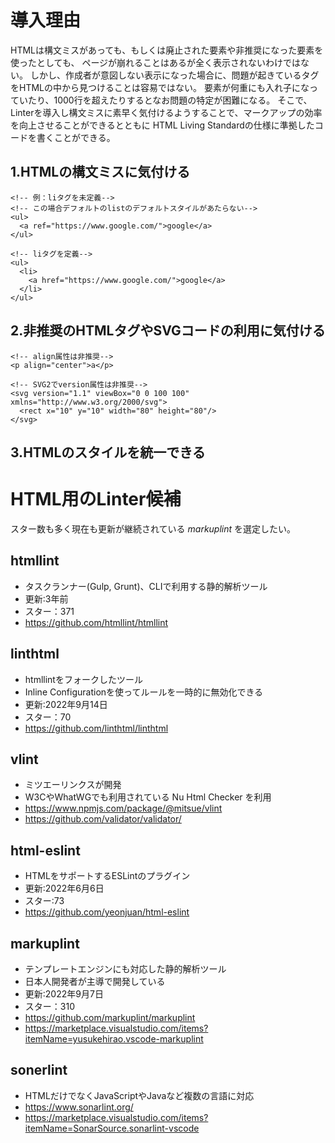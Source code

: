 # 導入理由
HTMLは構文ミスがあっても、もしくは廃止された要素や非推奨になった要素を使ったとしても、
ページが崩れることはあるが全く表示されないわけではない。
しかし、作成者が意図しない表示になった場合に、問題が起きているタグをHTMLの中から見つけることは容易ではない。
要素が何重にも入れ子になっていたり、1000行を超えたりするとなお問題の特定が困難になる。
そこで、Linterを導入し構文ミスに素早く気付けるようすることで、マークアップの効率を向上させることができるとともに
HTML Living Standardの仕様に準拠したコードを書くことができる。

## 1.HTMLの構文ミスに気付ける
```
<!-- 例：liタグを未定義-->
<!-- この場合デフォルトのlistのデフォルトスタイルがあたらない-->
<ul>
  <a ref="https://www.google.com/">google</a>
</ul>

<!-- liタグを定義-->
<ul>
  <li>
    <a href="https://www.google.com/">google</a>
  </li>
</ul>
```

## 2.非推奨のHTMLタグやSVGコードの利用に気付ける
```
<!-- align属性は非推奨-->
<p align="center">a</p>
```

```
<!-- SVG2でversion属性は非推奨-->
<svg version="1.1" viewBox="0 0 100 100" xmlns="http://www.w3.org/2000/svg">
  <rect x="10" y="10" width="80" height="80"/>
</svg>
```

## 3.HTMLのスタイルを統一できる


# HTML用のLinter候補
スター数も多く現在も更新が継続されている *markuplint* を選定したい。

## htmllint
- タスクランナー(Gulp, Grunt)、CLIで利用する静的解析ツール
- 更新:3年前
- スター：371
- https://github.com/htmllint/htmllint

## linthtml
- htmllintをフォークしたツール
- Inline Configurationを使ってルールを一時的に無効化できる
- 更新:2022年9月14日
- スター：70
- https://github.com/linthtml/linthtml

## vlint
- ミツエーリンクスが開発
- W3CやWhatWGでも利用されている Nu Html Checker を利用
- https://www.npmjs.com/package/@mitsue/vlint
- https://github.com/validator/validator/

## html-eslint
- HTMLをサポートするESLintのプラグイン
- 更新:2022年6月6日
- スター:73
- https://github.com/yeonjuan/html-eslint

## markuplint
- テンプレートエンジンにも対応した静的解析ツール
- 日本人開発者が主導で開発している
- 更新:2022年9月7日
- スター：310
- https://github.com/markuplint/markuplint
- https://marketplace.visualstudio.com/items?itemName=yusukehirao.vscode-markuplint

## sonerlint
- HTMLだけでなくJavaScriptやJavaなど複数の言語に対応
- https://www.sonarlint.org/
- https://marketplace.visualstudio.com/items?itemName=SonarSource.sonarlint-vscode

